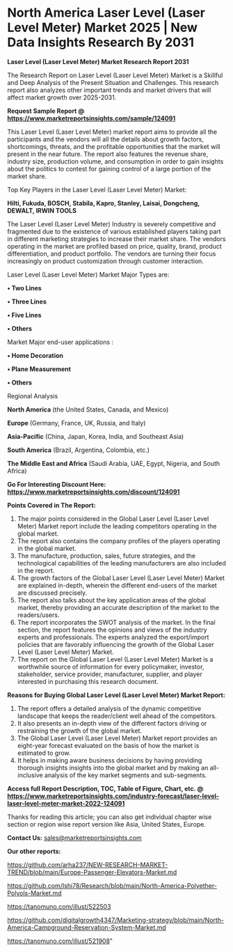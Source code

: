 # North America Laser Level (Laser Level Meter) Market 2025 | New Data Insights Research By 2031

<strong>Laser Level (Laser Level Meter) Market Research Report 2031</strong>

The Research Report on Laser Level (Laser Level Meter) Market is a Skillful and Deep Analysis of the Present Situation and Challenges. This research report also analyzes other important trends and market drivers that will affect market growth over 2025-2031.

<strong>Request Sample Report @ <a href=https://www.marketreportsinsights.com/sample/124091>https://www.marketreportsinsights.com/sample/124091</a></strong>

This Laser Level (Laser Level Meter) market report aims to provide all the participants and the vendors will all the details about growth factors, shortcomings, threats, and the profitable opportunities that the market will present in the near future. The report also features the revenue share, industry size, production volume, and consumption in order to gain insights about the politics to contest for gaining control of a large portion of the market share.

Top Key Players in the Laser Level (Laser Level Meter) Market:

<strong>Hilti, Fukuda, BOSCH, Stabila, Kapro, Stanley, Laisai, Dongcheng, DEWALT, IRWIN TOOLS</strong>

The Laser Level (Laser Level Meter) Industry is severely competitive and fragmented due to the existence of various established players taking part in different marketing strategies to increase their market share. The vendors operating in the market are profiled based on price, quality, brand, product differentiation, and product portfolio. The vendors are turning their focus increasingly on product customization through customer interaction.

Laser Level (Laser Level Meter) Market Major Types are:

<strong>• Two Lines

• Three Lines

• Five Lines

• Others</strong>

Market Major end-user applications :

<strong>• Home Decoration

• Plane Measurement

• Others</strong>

Regional Analysis

</u><strong><b>North America</b></strong> (the United States, Canada, and Mexico)

<strong><b>Europe </b></strong>(Germany, France, UK, Russia, and Italy)

<strong><b>Asia-Pacific</b></strong> (China, Japan, Korea, India, and Southeast Asia)

<strong><b>South America</b></strong> (Brazil, Argentina, Colombia, etc.)

<strong><b>The Middle East and Africa</b></strong> (Saudi Arabia, UAE, Egypt, Nigeria, and South Africa)

<strong>Go For Interesting Discount Here: <a href=https://www.marketreportsinsights.com/discount/124091>https://www.marketreportsinsights.com/discount/124091</a></strong>

<strong>Points Covered in The Report:</strong>
<ol>
  <li>The major points considered in the Global Laser Level (Laser Level Meter) Market report include the leading competitors operating in the global market.</li>
  <li>The report also contains the company profiles of the players operating in the global market.</li>
  <li>The manufacture, production, sales, future strategies, and the technological capabilities of the leading manufacturers are also included in the report.</li>
  <li>The growth factors of the Global Laser Level (Laser Level Meter) Market are explained in-depth, wherein the different end-users of the market are discussed precisely.</li>
  <li>The report also talks about the key application areas of the global market, thereby providing an accurate description of the market to the readers/users.</li>
  <li>The report incorporates the SWOT analysis of the market. In the final section, the report features the opinions and views of the industry experts and professionals. The experts analyzed the export/import policies that are favorably influencing the growth of the Global Laser Level (Laser Level Meter) Market.</li>
  <li>The report on the Global Laser Level (Laser Level Meter) Market is a worthwhile source of information for every policymaker, investor, stakeholder, service provider, manufacturer, supplier, and player interested in purchasing this research document.</li>
</ol>
<strong>Reasons for Buying Global Laser Level (Laser Level Meter) Market Report:</strong>

<ol>
  <li>The report offers a detailed analysis of the dynamic competitive landscape that keeps the reader/client well ahead of the competitors.</li>
  <li>It also presents an in-depth view of the different factors driving or restraining the growth of the global market.</li>
  <li>The Global Laser Level (Laser Level Meter) Market report provides an eight-year forecast evaluated on the basis of how the market is estimated to grow.</li>
  <li>It helps in making aware business decisions by having providing thorough insights insights into the global market and by making an all-inclusive analysis of the key market segments and sub-segments.</li>
</ol>
<strong>Access full Report Description, TOC, Table of Figure, Chart, etc. @ <a href=https://www.marketreportsinsights.com/industry-forecast/laser-level-laser-level-meter-market-2022-124091>https://www.marketreportsinsights.com/industry-forecast/laser-level-laser-level-meter-market-2022-124091</a></strong>


Thanks for reading this article; you can also get individual chapter wise section or region wise report version like Asia, United States, Europe.

<strong>Contact Us:</strong>
sales@marketreportsinsights.com

<strong>Our other reports:</strong>

<a href=https://github.com/arha237/NEW-RESEARCH-MARKET-TREND/blob/main/Europe-Passenger-Elevators-Market.md>https://github.com/arha237/NEW-RESEARCH-MARKET-TREND/blob/main/Europe-Passenger-Elevators-Market.md</a>

<a href=https://github.com/Ishi78/Research/blob/main/North-America-Polyether-Polyols-Market.md>https://github.com/Ishi78/Research/blob/main/North-America-Polyether-Polyols-Market.md</a>

<a href=https://tanomuno.com/illust/522503>https://tanomuno.com/illust/522503</a>

<a href=https://github.com/digitalgrowth4347/Marketing-strategy/blob/main/North-America-Campground-Reservation-System-Market.md>https://github.com/digitalgrowth4347/Marketing-strategy/blob/main/North-America-Campground-Reservation-System-Market.md</a>

<a href=https://tanomuno.com/illust/521908>https://tanomuno.com/illust/521908</a>"
